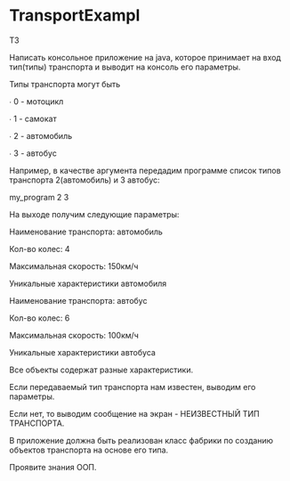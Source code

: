 # TransportExampl

ТЗ

Написать консольное приложение на java, которое принимает на вход 
тип(типы) транспорта и выводит на консоль его параметры.

Типы транспорта могут быть

∙             0 - мотоцикл

∙             1 - самокат

∙             2 - автомобиль

∙             3 - автобус

Например, в качестве аргумента передадим программе список типов транспорта 2(автомобиль) и 3 автобус:

my_program 2 3

На выходе получим следующие параметры:

Наименование транспорта: автомобиль

Кол-во колес: 4

Максимальная скорость: 150км/ч

Уникальные характеристики автомобиля

 

Наименование транспорта: автобус

Кол-во колес: 6

Максимальная скорость: 100км/ч

Уникальные характеристики автобуса

Все объекты содержат разные характеристики.

Если передаваемый тип транспорта нам известен, выводим его параметры.

Если нет, то выводим сообщение на экран - НЕИЗВЕСТНЫЙ ТИП ТРАНСПОРТА.

В приложение должна быть реализован класс фабрики по созданию объектов транспорта на основе его типа.

Проявите знания ООП.
